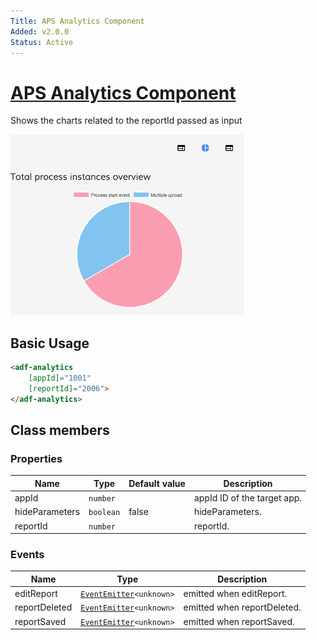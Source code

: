 ```yaml
---
Title: APS Analytics Component
Added: v2.0.0
Status: Active
---
```


# [APS Analytics Component](../../../lib/insights/src/lib/analytics-process/components/analytics.component.ts "Defined in analytics.component.ts")

Shows the charts related to the reportId passed as input

![Analytics-without-parameters](../../docassets/images/analytics-without-parameters.png)

## Basic Usage

```html
<adf-analytics 
    [appId]="1001" 
    [reportId]="2006">
</adf-analytics>
```

## Class members

### Properties

| Name | Type | Default value | Description |
| ---- | ---- | ------------- | ----------- |
| appId | `number` |  | appId ID of the target app. |
| hideParameters | `boolean` | false | hideParameters. |
| reportId | `number` |  | reportId. |

### Events

| Name | Type | Description |
| ---- | ---- | ----------- |
| editReport | [`EventEmitter`](https://angular.io/api/core/EventEmitter)`<unknown>` | emitted when editReport. |
| reportDeleted | [`EventEmitter`](https://angular.io/api/core/EventEmitter)`<unknown>` | emitted when reportDeleted. |
| reportSaved | [`EventEmitter`](https://angular.io/api/core/EventEmitter)`<unknown>` | emitted when reportSaved. |

